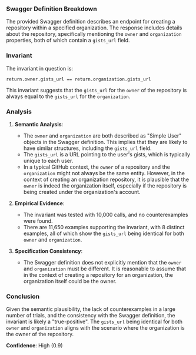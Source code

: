 ### Swagger Definition Breakdown

The provided Swagger definition describes an endpoint for creating a repository within a specified organization. The response includes details about the repository, specifically mentioning the `owner` and `organization` properties, both of which contain a `gists_url` field.

### Invariant

The invariant in question is:

`return.owner.gists_url == return.organization.gists_url`

This invariant suggests that the `gists_url` for the `owner` of the repository is always equal to the `gists_url` for the `organization`.

### Analysis

1. **Semantic Analysis**:
   - The `owner` and `organization` are both described as "Simple User" objects in the Swagger definition. This implies that they are likely to have similar structures, including the `gists_url` field.
   - The `gists_url` is a URL pointing to the user's gists, which is typically unique to each user.
   - In a typical GitHub context, the `owner` of a repository and the `organization` might not always be the same entity. However, in the context of creating an organization repository, it is plausible that the `owner` is indeed the organization itself, especially if the repository is being created under the organization's account.

2. **Empirical Evidence**:
   - The invariant was tested with 10,000 calls, and no counterexamples were found.
   - There are 11,650 examples supporting the invariant, with 8 distinct examples, all of which show the `gists_url` being identical for both `owner` and `organization`.

3. **Specification Consistency**:
   - The Swagger definition does not explicitly mention that the `owner` and `organization` must be different. It is reasonable to assume that in the context of creating a repository for an organization, the organization itself could be the owner.

### Conclusion

Given the semantic plausibility, the lack of counterexamples in a large number of trials, and the consistency with the Swagger definition, the invariant is likely a "true-positive". The `gists_url` being identical for both `owner` and `organization` aligns with the scenario where the organization is the owner of the repository.

**Confidence**: High (0.9)
